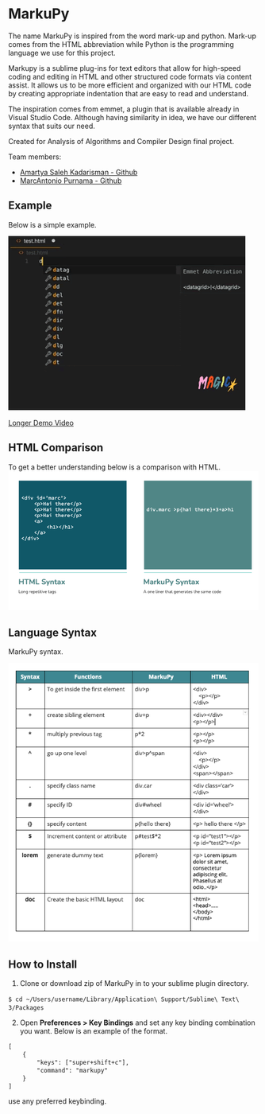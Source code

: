 # MarkuPy
The name MarkuPy is inspired from the word mark-up and python. Mark-up comes from the HTML abbreviation while Python is the programming language we use for this project.

Markupy is a sublime plug-ins for text editors that allow for high-speed coding and editing in HTML and other structured code formats via content assist. It allows us to be more efficient and organized with our HTML code by creating appropriate indentation that are easy to read and understand.

The inspiration comes from emmet, a plugin that is available already in Visual Studio Code. Although having similarity in idea, we have our different syntax that suits our need.

Created for Analysis of Algorithms and Compiler Design final project.

Team members:
* [Amartya Saleh Kadarisman - Github](https://github.com/amartya18)
* [MarcAntonio Purnama - Github](https://github.com/marcantoniosmap)

## Example
Below is a simple example.

![demo](docs/demo.gif)

[Longer Demo Video](https://drive.google.com/file/d/1UGSovD3uagaxkWa0qcp_pNYbgIekuarx/view?usp=sharing)

## HTML Comparison
To get a better understanding below is a comparison with HTML.
![html vs markupy](docs/compare.png)

## Language Syntax
MarkuPy syntax.

![html vs markupy](docs/syntax.png)

## How to Install
1. Clone or download zip of MarkuPy in to your sublime plugin directory.

`$ cd ~/Users/username/Library/Application\ Support/Sublime\ Text\ 3/Packages`

2. Open **Preferences > Key Bindings** and set any key binding combination you want. Below is an example of the format.
```
[
    {
        "keys": ["super+shift+c"],
        "command": "markupy"
    }
]
```
use any preferred keybinding.